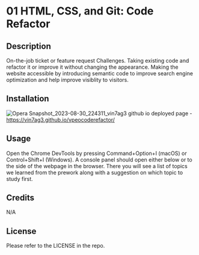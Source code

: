 # 01 HTML, CSS, and Git: Code Refactor

## Description

On-the-job ticket or feature request Challenges. Taking existing code and refactor it or improve it without changing the appearance. Making the website accessible by introducing semantic code to improve search engine optimization and help improve visiblity to visitors.

## Installation

![Opera Snapshot_2023-08-30_224311_vin7ag3 github io](https://github.com/Vin7ag3/vpeocoderefactor/assets/48032663/04613130-c28e-4c37-8552-23d97c7f824a)
deployed page - https://vin7ag3.github.io/vpeocoderefactor/

## Usage

Open the Chrome DevTools by pressing Command+Option+I (macOS) or Control+Shift+I (Windows). A console panel should open either below or to the side of the webpage in the browser. There you will see a list of topics we learned from the prework along with a suggestion on which topic to study first.

## Credits

N/A

## License

Please refer to the LICENSE in the repo.
